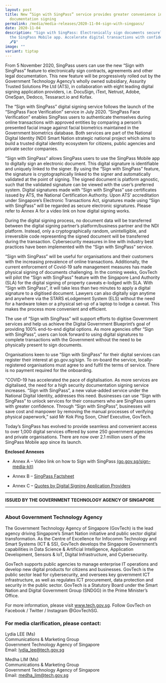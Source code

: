```yaml
---
layout: post
title: New “Sign with SingPass” service provides greater convenience in
  documentation signing
permalink: /media/media-releases/2020-11-04-sign-with-singpass/
date: 2020-11-04
description: "Sign with SingPass: Electronically sign documents securely using
  the SingPass Mobile app. Accelerate digital transactions with confidence!
  🖋️🔒"
image: ""
variant: tiptap
---
```

<p>From 5 November 2020, SingPass users can use the new “Sign with SingPass”
feature to electronically sign contracts, agreements and other legal documentation.
This new feature will be progressively rolled out by the Government Technology
Agency’s wholly owned subsidiary, Assurity Trusted Solutions Pte Ltd (ATS),
in collaboration with eight leading digital signing application providers,
i.e. DocuSign, iText, Netrust, Adobe, OneSpan, Dedoco, Tessaract.io and
Kofax.</p>
<p>The “Sign with SingPass” digital signing service follows the launch of
the “SingPass Face Verification” service in July 2020. “SingPass Face Verification”
enables SingPass users to authenticate themselves during online transactions
with approved entities by comparing a person’s presented facial image against
facial biometrics maintained in the Government biometrics database. Both
services are part of the National Digital Identity (NDI) Smart Nation strategic
national project which aims to build a trusted digital identity ecosystem
for citizens, public agencies and private sector companies.</p>
<p>“Sign with SingPass” allows SingPass users to use the SingPass Mobile
app to digitally sign an electronic document. This digital signature is
identifiable and uniquely linked to the signer. By using the “Sign with
SingPass” feature, the signature is cryptographically linked to the signer
and automatically validated at the point of signing. The signed document
is platform agnostic, such that the validated signature can be viewed with
the user’s preferred system. Digital signatures made with “Sign with SingPass”
use certificates issued by ATS, the National Certification Authority. Upon
ATS’ accreditation under Singapore’s Electronic Transactions Act, signatures
made using “Sign with SingPass” will be regarded as secure electronic signatures.
Please refer to Annex A for a video link on how digital signing works.</p>
<p>During the digital signing process, no document data will be transferred
between the digital signing partner’s platform/business partner and the
NDI platform. Instead, only a cryptographically random, unintelligible,
and irreversible code representing the signed document will be transferred
during the transaction. Cybersecurity measures in line with industry best
practices have been implemented with the “Sign with SingPass” service.</p>
<p>“Sign with SingPass” will be useful for organisations and their customers
with the increasing prevalence of online transactions. Additionally, the
current enforcement of Covid-19 safe management measures has made physical
signing of documents challenging. In the coming weeks, GovTech will pilot
the “Sign with SingPass” feature with the Singapore Land Authority (SLA)
for the digital signing of property caveats e-lodged with SLA. With “Sign
with SingPass”, it will take less than two minutes to apply a digital signature
to a digitised document. Lawyers can also digitally sign anytime and anywhere
via the STARS eLodgement System (ELS) without the need for a hardware token
or a physical set-up of a laptop to lodge a caveat. This makes the process
more convenient and efficient.</p>
<p>The use of “Sign with SingPass” will support efforts to digitise Government
services and help us achieve the Digital Government Blueprint’s goal of
providing 100% end-to-end digital options. As more agencies offer “Sign
with SingPass”, users can look forward to using digital signatures to complete
transactions with the Government without the need to be physically present
to sign documents.</p>
<p>Organisations keen to use “Sign with SingPass” for their digital services
can register their interest at go.gov.sg/sign. To on-board the service,
locally-registered organisations must agree to and fulfil the terms of
service. There is no payment required for the onboarding.</p>
<p>“COVID-19 has accelerated the pace of digitalisation. As more services
are digitalised, the need for a high security documentation signing service
increases. “Sign with SingPass”, a new value-added service under the National
Digital Identity, addresses this need. Businesses can use “Sign with SingPass”
to unlock services for their consumers who are SingPass users with greater
confidence. Through “Sign with SingPass”, businesses will save cost and
manpower by removing the manual processes of verifying physical paperwork,”
said Mr Kok Ping Soon, Chief Executive, GovTech.</p>
<p>Today’s SingPass has evolved to provide seamless and convenient access
to over 1,000 digital services offered by some 250 government agencies
and private organisations. There are now over 2.1 million users of the
SingPass Mobile app since its launch.</p>
<p><strong>Enclosed Annexes</strong>
</p>
<ul data-tight="true" class="tight">
<li>
<p>Annex A – Video link on how to Sign with SingPass <a href="https://www.go.gov.sg/sign-media-kit" rel="noopener noreferrer nofollow" target="_blank">(go.gov.sg/sign-media-kit)</a>
</p>
</li>
<li>
<p>Annex B – <a href="/files/Annex_B__Factsheet_on_SingPass__national_digital_identity____updated_Nov_2020_rt.pdf" rel="noopener noreferrer nofollow" target="_blank">SingPass Factsheet</a>
</p>
</li>
<li>
<p>Annex C – <a href="/files/Annex_C__QUOTES_BY_DIGITAL_SIGNING_APPLICATION_PROVIDERS.pdf" rel="noopener noreferrer nofollow" target="_blank">Quotes by Digital Signing Application Providers</a>
</p>
</li>
</ul>
<hr>
<p><strong>ISSUED BY THE GOVERNMENT TECHNOLOGY AGENCY OF SINGAPORE</strong>
</p>
<hr>
<h3><strong>About Government Technology Agency</strong></h3>
<p>The Government Technology Agency of Singapore (GovTech) is the lead agency
driving Singapore’s Smart Nation initiative and public sector digital transformation.
As the Centre of Excellence for Infocomm Technology and Smart Systems (ICT
&amp; SS), GovTech develops the Singapore Government’s capabilities in
Data Science &amp; Artificial Intelligence, Application Development, Sensors
&amp; IoT, Digital Infrastructure, and Cybersecurity.</p>
<p>GovTech supports public agencies to manage enterprise IT operations and
develop new digital products for citizens and businesses. GovTech is the
public sector lead for cybersecurity, and oversees key government ICT infrastructure,
as well as regulates ICT procurement, data protection and security in the
public sector. GovTech is a Statutory Board under the Smart Nation and
Digital Government Group (SNDGG) in the Prime Minister’s Office.</p>
<p>For more information, please visit <a href="https://www.tech.gov.sg" rel="noopener noreferrer nofollow" target="_blank">www.tech.gov.sg</a>. Follow GovTech on Facebook
/ Twitter / Instagram @GovTechSG.</p>
<h3><strong>For media clarification, please contact:</strong></h3>
<p>Lydia LEE (Ms)
<br>Communications &amp; Marketing Group
<br>Government Technology Agency of Singapore
<br>Email: <a href="mailto:lydia_lee@tech.gov.sg" rel="noopener noreferrer nofollow" target="_blank">lydia_lee@tech.gov.sg</a>
</p>
<p>Medha LIM (Ms)
<br>Communications &amp; Marketing Group
<br>Government Technology Agency of Singapore
<br>Email: <a href="mailto:medha_lim@tech.gov.sg" rel="noopener noreferrer nofollow" target="_blank">medha_lim@tech.gov.sg</a>
</p>